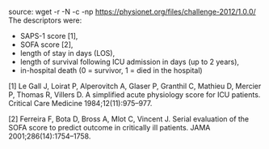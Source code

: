source: wget -r -N -c -np https://physionet.org/files/challenge-2012/1.0.0/
The descriptors were: 
 - SAPS-1 score [1], 
 - SOFA score [2], 
 - length of stay in days (LOS), 
 - length of survival following ICU admission in days (up to 2 years), 
 - in-hospital death (0 = survivor, 1 = died in the hospital)

[1] Le Gall J, Loirat P, Alperovitch A, Glaser P, Granthil C,
Mathieu D, Mercier P, Thomas R, Villers D. A simplified acute physiology score for ICU patients. Critical Care
Medicine 1984;12(11):975–977.

[2] Ferreira F, Bota D, Bross A, Mlot C, Vincent J. Serial evaluation of the SOFA score to predict outcome in critically ill
patients. JAMA 2001;286(14):1754–1758.